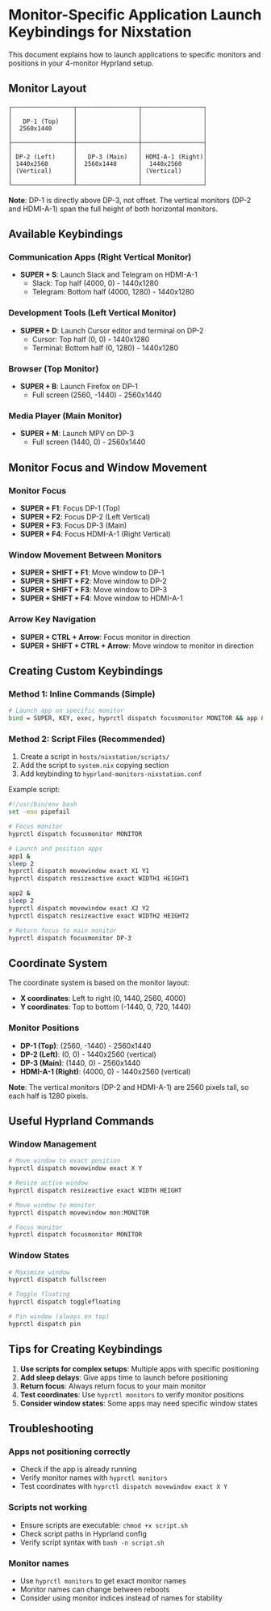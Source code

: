 # Monitor-Specific Application Launch Keybindings for Nixstation

This document explains how to launch applications to specific monitors and positions in your 4-monitor Hyprland setup.

## Monitor Layout

```
┌─────────────────┬─────────────────┬─────────────────┐
│                 │                 │                 │
│   DP-1 (Top)    │                 │                 │
│  2560x1440      │                 │                 │
│                 │                 │                 │
├─────────────────┼─────────────────┼─────────────────┤
│                 │                 │                 │
│ DP-2 (Left)     │   DP-3 (Main)   │ HDMI-A-1 (Right)│
│ 1440x2560       │  2560x1440      │  1440x2560      │
│ (Vertical)      │                 │ (Vertical)      │
│                 │                 │                 │
└─────────────────┴─────────────────┴─────────────────┘
```

**Note**: DP-1 is directly above DP-3, not offset. The vertical monitors (DP-2 and HDMI-A-1) span the full height of both horizontal monitors.

## Available Keybindings

### Communication Apps (Right Vertical Monitor)
- **SUPER + S**: Launch Slack and Telegram on HDMI-A-1
  - Slack: Top half (4000, 0) - 1440x1280
  - Telegram: Bottom half (4000, 1280) - 1440x1280

### Development Tools (Left Vertical Monitor)
- **SUPER + D**: Launch Cursor editor and terminal on DP-2
  - Cursor: Top half (0, 0) - 1440x1280
  - Terminal: Bottom half (0, 1280) - 1440x1280

### Browser (Top Monitor)
- **SUPER + B**: Launch Firefox on DP-1
  - Full screen (2560, -1440) - 2560x1440

### Media Player (Main Monitor)
- **SUPER + M**: Launch MPV on DP-3
  - Full screen (1440, 0) - 2560x1440

## Monitor Focus and Window Movement

### Monitor Focus
- **SUPER + F1**: Focus DP-1 (Top)
- **SUPER + F2**: Focus DP-2 (Left Vertical)
- **SUPER + F3**: Focus DP-3 (Main)
- **SUPER + F4**: Focus HDMI-A-1 (Right Vertical)

### Window Movement Between Monitors
- **SUPER + SHIFT + F1**: Move window to DP-1
- **SUPER + SHIFT + F2**: Move window to DP-2
- **SUPER + SHIFT + F3**: Move window to DP-3
- **SUPER + SHIFT + F4**: Move window to HDMI-A-1

### Arrow Key Navigation
- **SUPER + CTRL + Arrow**: Focus monitor in direction
- **SUPER + SHIFT + CTRL + Arrow**: Move window to monitor in direction

## Creating Custom Keybindings

### Method 1: Inline Commands (Simple)
```bash
# Launch app on specific monitor
bind = SUPER, KEY, exec, hyprctl dispatch focusmonitor MONITOR && app & sleep 1 && hyprctl dispatch movewindow exact X Y && hyprctl dispatch resizeactive exact WIDTH HEIGHT
```

### Method 2: Script Files (Recommended)
1. Create a script in `hosts/nixstation/scripts/`
2. Add the script to `system.nix` copying section
3. Add keybinding to `hyprland-monitors-nixstation.conf`

Example script:
```bash
#!/usr/bin/env bash
set -euo pipefail

# Focus monitor
hyprctl dispatch focusmonitor MONITOR

# Launch and position apps
app1 &
sleep 2
hyprctl dispatch movewindow exact X1 Y1
hyprctl dispatch resizeactive exact WIDTH1 HEIGHT1

app2 &
sleep 2
hyprctl dispatch movewindow exact X2 Y2
hyprctl dispatch resizeactive exact WIDTH2 HEIGHT2

# Return focus to main monitor
hyprctl dispatch focusmonitor DP-3
```

## Coordinate System

The coordinate system is based on the monitor layout:
- **X coordinates**: Left to right (0, 1440, 2560, 4000)
- **Y coordinates**: Top to bottom (-1440, 0, 720, 1440)

### Monitor Positions
- **DP-1 (Top)**: (2560, -1440) - 2560x1440
- **DP-2 (Left)**: (0, 0) - 1440x2560 (vertical)
- **DP-3 (Main)**: (1440, 0) - 2560x1440
- **HDMI-A-1 (Right)**: (4000, 0) - 1440x2560 (vertical)

**Note**: The vertical monitors (DP-2 and HDMI-A-1) are 2560 pixels tall, so each half is 1280 pixels.

## Useful Hyprland Commands

### Window Management
```bash
# Move window to exact position
hyprctl dispatch movewindow exact X Y

# Resize active window
hyprctl dispatch resizeactive exact WIDTH HEIGHT

# Move window to monitor
hyprctl dispatch movewindow mon:MONITOR

# Focus monitor
hyprctl dispatch focusmonitor MONITOR
```

### Window States
```bash
# Maximize window
hyprctl dispatch fullscreen

# Toggle floating
hyprctl dispatch togglefloating

# Pin window (always on top)
hyprctl dispatch pin
```

## Tips for Creating Keybindings

1. **Use scripts for complex setups**: Multiple apps with specific positioning
2. **Add sleep delays**: Give apps time to launch before positioning
3. **Return focus**: Always return focus to your main monitor
4. **Test coordinates**: Use `hyprctl monitors` to verify monitor positions
5. **Consider window states**: Some apps may need specific window states

## Troubleshooting

### Apps not positioning correctly
- Check if the app is already running
- Verify monitor names with `hyprctl monitors`
- Test coordinates with `hyprctl dispatch movewindow exact X Y`

### Scripts not working
- Ensure scripts are executable: `chmod +x script.sh`
- Check script paths in Hyprland config
- Verify script syntax with `bash -n script.sh`

### Monitor names
- Use `hyprctl monitors` to get exact monitor names
- Monitor names can change between reboots
- Consider using monitor indices instead of names for stability
